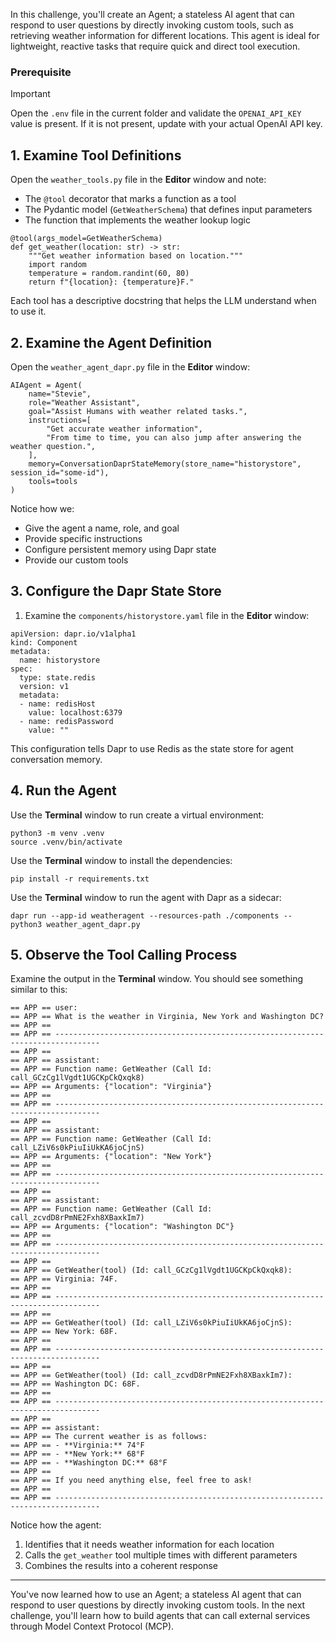 In this challenge, you'll create an Agent; a stateless AI agent that can respond to user questions by directly invoking custom tools, such as retrieving weather information for different locations. This agent is ideal for lightweight, reactive tasks that require quick and direct tool execution.

### Prerequisite

> [!IMPORTANT]
> Open the `.env` file in the current folder and validate the `OPENAI_API_KEY` value is present. If it is not present, update with your actual OpenAI API key.

## 1. Examine Tool Definitions

Open the `weather_tools.py` file in the **Editor** window and note:
   - The `@tool` decorator that marks a function as a tool
   - The Pydantic model (`GetWeatherSchema`) that defines input parameters
   - The function that implements the weather lookup logic

```python,nocopy
@tool(args_model=GetWeatherSchema)
def get_weather(location: str) -> str:
    """Get weather information based on location."""
    import random
    temperature = random.randint(60, 80)
    return f"{location}: {temperature}F."
```

Each tool has a descriptive docstring that helps the LLM understand when to use it.

## 2. Examine the Agent Definition

Open the `weather_agent_dapr.py` file in the **Editor** window:

```python,nocopy
AIAgent = Agent(
    name="Stevie",
    role="Weather Assistant",
    goal="Assist Humans with weather related tasks.",
    instructions=[
        "Get accurate weather information",
        "From time to time, you can also jump after answering the weather question.",
    ],
    memory=ConversationDaprStateMemory(store_name="historystore", session_id="some-id"),
    tools=tools
)
```

Notice how we:

- Give the agent a name, role, and goal
- Provide specific instructions
- Configure persistent memory using Dapr state
- Provide our custom tools

## 3. Configure the Dapr State Store

1. Examine the `components/historystore.yaml` file in the **Editor** window:

```yaml,nocopy
apiVersion: dapr.io/v1alpha1
kind: Component
metadata:
  name: historystore
spec:
  type: state.redis
  version: v1
  metadata:
  - name: redisHost
    value: localhost:6379
  - name: redisPassword
    value: ""
```

This configuration tells Dapr to use Redis as the state store for agent conversation memory.

## 4. Run the Agent

Use the **Terminal** window to run create a virtual environment:

```bash,run
python3 -m venv .venv
source .venv/bin/activate
```

Use the **Terminal** window to install the dependencies:

```bash,run
pip install -r requirements.txt
```

Use the **Terminal** window to run the agent with Dapr as a sidecar:

```bash,run
dapr run --app-id weatheragent --resources-path ./components -- python3 weather_agent_dapr.py
```

## 5. Observe the Tool Calling Process

Examine the output in the **Terminal** window. You should see something similar to this:

```text,nocopy
== APP == user:
== APP == What is the weather in Virginia, New York and Washington DC?
== APP == 
== APP == --------------------------------------------------------------------------------
== APP == 
== APP == assistant:
== APP == Function name: GetWeather (Call Id: call_GCzCg1lVgdt1UGCKpCkQxqk8)
== APP == Arguments: {"location": "Virginia"}
== APP == 
== APP == --------------------------------------------------------------------------------
== APP == 
== APP == assistant:
== APP == Function name: GetWeather (Call Id: call_LZiV6s0kPiuIiUkKA6joCjnS)
== APP == Arguments: {"location": "New York"}
== APP == 
== APP == --------------------------------------------------------------------------------
== APP == 
== APP == assistant:
== APP == Function name: GetWeather (Call Id: call_zcvdD8rPmNE2Fxh8XBaxkIm7)
== APP == Arguments: {"location": "Washington DC"}
== APP == 
== APP == --------------------------------------------------------------------------------
== APP == 
== APP == GetWeather(tool) (Id: call_GCzCg1lVgdt1UGCKpCkQxqk8):
== APP == Virginia: 74F.
== APP == 
== APP == --------------------------------------------------------------------------------
== APP == 
== APP == GetWeather(tool) (Id: call_LZiV6s0kPiuIiUkKA6joCjnS):
== APP == New York: 68F.
== APP == 
== APP == --------------------------------------------------------------------------------
== APP == 
== APP == GetWeather(tool) (Id: call_zcvdD8rPmNE2Fxh8XBaxkIm7):
== APP == Washington DC: 68F.
== APP == 
== APP == --------------------------------------------------------------------------------
== APP == 
== APP == assistant:
== APP == The current weather is as follows:
== APP == - **Virginia:** 74°F
== APP == - **New York:** 68°F
== APP == - **Washington DC:** 68°F
== APP == 
== APP == If you need anything else, feel free to ask!
== APP == 
== APP == --------------------------------------------------------------------------------
```

Notice how the agent:

1. Identifies that it needs weather information for each location
2. Calls the `get_weather` tool multiple times with different parameters
3. Combines the results into a coherent response

---
You've now learned how to use an Agent; a stateless AI agent that can respond to user questions by directly invoking custom tools. In the next challenge, you'll learn how to build agents that can call external services through Model Context Protocol (MCP).

